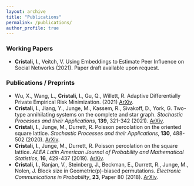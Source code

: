 ```yaml
---
layout: archive
title: "Publications"
permalink: /publications/
author_profile: true
---
```


### Working Papers

 - **Cristali, I.**, Veitch, V. Using Embeddings to Estimate Peer Influence on Social Networks (2021). Paper draft available upon request.

### Publications / Preprints

 - Wu, X., Wang, L., **Cristali, I.**, Gu, Q., Willett, R. Adaptive Differentially Private Empirical Risk Minimization. (2021) [ArXiv](https://arxiv.org/abs/2110.07435).
 - **Cristali, I.**, Jiang, Y., Junge, M., Kassem, R., Sivakoff, D., York, G. Two-type annihilating systems on the complete and star graph. <em>Stochastic Processes and their Applications</em>, **139**, 321-342 (2021). [ArXiv](https://arxiv.org/pdf/1908.03218.pdf). 
 - **Cristali, I.**, Junge, M., Durrett, R. Poisson percolation on the oriented square lattice. <em>Stochastic Processes and their Applications</em>, **130**, 488-502 (2020). [ArXiv](https://arxiv.org/pdf/1806.03705.pdf). 
 - **Cristali, I.**, Junge, M., Durrett, R. Poisson percolation on the square lattice. <em>ALEA Latin American Journal of Probability and Mathematical Statistics</em>, **16**, 429-437 (2019). [ArXiv](https://arxiv.org/pdf/1712.03403.pdf).
 - **Cristali, I.**, Ranjan, V., Steinberg, J., Beckman, E., Durrett, R., Junge, M., Nolen, J. Block size in Geometric(p)-biased permutations. <em>Electronic Communications in Probability</em>, **23**, Paper 80 (2018). [ArXiv](https://arxiv.org/pdf/1708.05626.pdf).
